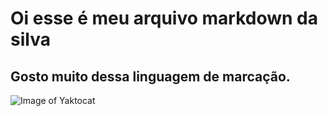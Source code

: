 # Oi esse é meu arquivo markdown da silva
## Gosto muito dessa linguagem de marcação.
![Image of Yaktocat](https://octodex.github.com/images/yaktocat.png)
